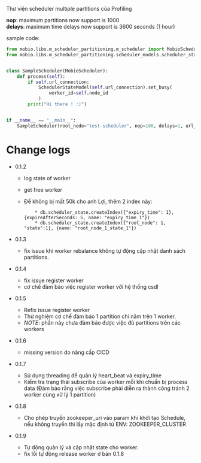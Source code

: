 Thư viện scheduler multiple partitions của Profiling

<b>nop</b>: maximum partitions now support is 1000 
<br>
<b>delays</b>: maximum time delays now support is 3600 seconds (1 hour)

sample code:

```python
from mobio.libs.m_scheduler_partitioning.m_scheduler import MobioScheduler
from mobio.libs.m_scheduler_partitioning.scheduler_models.scheduler_state_model import SchedulerStateModel


class SampleScheduler(MobioScheduler):
    def process(self):
        if self.url_connection:
            SchedulerStateModel(self.url_connection).set_busy(
                worker_id=self.node_id
            )
        print("Hi there ! :)")


if __name__ == "__main__":
    SampleScheduler(root_node="test-scheduler", nop=100, delays=1, url_connection="mongodb://test_user:test_password@0.0.0.0:27017/test_db", zookeeper_uri="127.0.0.1:2181")

```
# Change logs
* 0.1.2
  * log state of worker
  * get free worker
  * Để không bị mất 50k cho anh Lợi, thêm 2 index này:

            * db.scheduler_state.createIndex({"expiry_time": 1}, {expireAfterSeconds: 5, name: "expiry_time_1"})
            * db.scheduler_state.createIndex({"root_node": 1, "state":1}, {name: "root_node_1_state_1"})
    
* 0.1.3
  * fix issue khi worker rebalance không tự động cập nhật danh sách partitions.
    
* 0.1.4
  * fix issue register worker
  * cơ chế đảm bảo việc register worker với hệ thống csdl
* 0.1.5
  * Refix issue register worker
  * Thử nghiệm cơ chế đảm bảo 1 partition chỉ nằm trên 1 worker. 
  * *NOTE*: phần này chưa đảm bảo được việc đủ partitions trên các workers

* 0.1.6
  * missing version do nâng cấp CICD

* 0.1.7
  * Sử dụng threading để quản lý heart_beat và expiry_time
  * Kiểm tra trạng thái subscribe của worker mỗi khi chuẩn bị process data (Đảm bảo rằng việc subscribe phải diễn ra thành công tránh 2 worker cùng xử lý 1 partition)

* 0.1.8
  * Cho phép truyền zookeeper_uri vào param khi khởi tạo Schedule, nếu không truyền thì lấy mặc định từ ENV: ZOOKEEPER_CLUSTER

* 0.1.9
  * Tự động quản lý và cập nhật state cho worker.
  * fix lỗi tự động release worker ở bản 0.1.8
